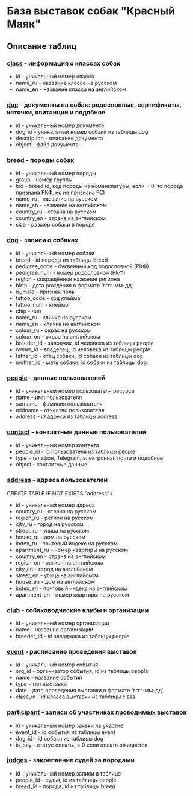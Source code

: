 # База выставок собак "Красный Маяк"

## Описание таблиц

### <u>class</u> - информация о классах собак
- id - уникальный номер класса
- name_ru - название класса на русском
- name_en - название класса на английском


### <u>doc</u> - документы на собак: родословные, сертификаты, каточки, квитанции и подобное
- id - уникальный номер документа
- dog_id - уникальный номер собаки из таблицы dog
- description - описание документа
- object - файл документа


### <u>breed</u> - породы собак
- id - уникальный номер породы
- group - номер группы
- bid - breed id, код породы из номенклатуры, если = 0, то порода признана РКФ, но не признана FCI
- name_ru - название на русском
- name_en - название на английском
- country_ru - страна на русском
- country_en - страна на английском
- size - размер собаки в породе


### <u>dog</u> - записи о собаках
- id - уникальный номер собаки
- breed - id породы из таблицы breed
- pedigree_code - буквенный код родословной (РКФ)
- pedigree_num - номер родословной (РКФ)
- region - сокращённое название региона
- birth - дата рождения в формате 'гггг-мм-дд'
- is_male - признак пола
- tattoo_code - код клейма
- tattoo_num - клеймо
- chip - чип
- name_ru - кличка на русском
- name_en - кличка на английском
- colour_ru - окрас на русском
- colour_en - окрас на английском
- breeder_id - заводчик, id человека из таблицы people
- owner_id - владелец, id человека из таблицы people
- father_id - отец собаки, id собаки из таблицы dog
- mother_id - мать собаки, id собаки из таблицы dog


### <u>people</u> - данные пользователей
- id - уникальный номер пользователя ресурса
- name - имя пользователя
- surname - фамилия пользователя
- midname - отчество пользователя
- address - id адреса из таблицы address


### <u>contact</u> - контактные данные пользователей
- id - уникальный номер контакта
- people_id - id пользователя из таблицы people
- type - телефон, Telegram, электронная почта и подобное
- object - контактные данные


### <u>address</u> - адреса пользователей
CREATE TABLE IF NOT EXISTS "address" (
- id - уникальный номер адреса
- country_ru - страна на русском
- region_ru - регион на русском
- city_ru - город на русском
- street_ru - улица на русском
- house_ru - дом на русском
- index_ru - почтовый индекс на русском
- apartment_ru - номер квартиры на русском
- country_en - страна на английском
- region_en - регион на английском
- city_en - город на английском
- street_en - улица на английском
- house_en - дом на английском
- index_en - почтовый индекс на английском
- apartment_en - номер квартиры на русском


### <u>club</u> - собаководческие клубы и организации
- id - уникальный номер организации
- name - название организации
- breeder_id - id заводчика из таблицы people


### <u>event</u> - расписание проведения выставок
- id - уникальный номер события
- org_id - организатор события, id из таблицы people
- name - название события
- type - тип выставки
- date - дата проведения выставки в формате 'гггг-мм-дд'
- class_id - id класса выставки из таблицы class


### <u>participant</u> - записи об участниках проводимых выставок
- id - уникальный номер заявки на участие
- event_id - id события из таблицы event
- dog_id - id собаки из таблицы dog
- is_pay - статус оплаты, = 0 если оплата ожидается


### <u>judges</u> - закрепление судей за породами
- id - уникальный номер записи в таблице
- people_id - судья, id из таблицы people
- breed_id - порода, id из таблицы breed